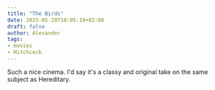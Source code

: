 ```yaml
---
title: "The Birds"
date: 2025-05-20T19:05:19+02:00
draft: false
author: Alexander
tags:
- movies
- Hitchcock
---
```


Such a nice cinema. I'd say it's a classy and original take on the same subject as Hereditary.
